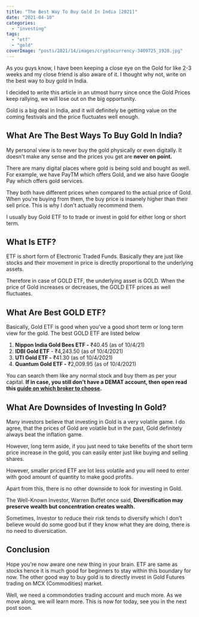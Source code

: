 ```yaml
---
title: "The Best Way To Buy Gold In India [2021]"
date: "2021-04-10"
categories: 
  - "investing"
tags: 
  - "etf"
  - "gold"
coverImage: "posts/2021/14/images/cryptocurrency-3409725_1920.jpg"
---
```


As you guys know, I have been keeping a close eye on the Gold for like 2-3 weeks and my close friend is also aware of it. I thought why not, write on the best way to buy gold in India.

I decided to write this article in an utmost hurry since once the Gold Prices keep rallying, we will lose out on the big opportunity.

Gold is a big deal in India, and it will definitely be getting value on the coming festivals and the price fluctuates well enough.

## What Are The Best Ways To Buy Gold In India?

My personal view is to never buy the gold physically or even digitally. It doesn't make any sense and the prices you get are **never on point.**

There are many digital places where gold is being sold and bought as well. For example, we have PayTM which offers Gold, and we also have Google Pay which offers gold services.

They both have different prices when compared to the actual price of Gold. When you're buying from them, the buy price is insanely higher than their sell price. This is why I don't actually recommend them.

I usually buy Gold ETF to to trade or invest in gold for either long or short term.

## What Is ETF?

ETF is short form of Electronic Traded Funds. Basically they are just like stocks and their movement in price is directly proportional to the underlying assets.

Therefore in case of GOLD ETF, the underlying asset is GOLD. When the price of Gold increases or decreases, the GOLD ETF prices as well fluctuates.

## What Are Best GOLD ETF?

Basically, Gold ETF is good when you've a good short term or long term view for the gold. The best GOLD ETF are listed below  

1. **Nippon India Gold Bees ETF -** ₹40.45 (as of 10/4/21)
2. **IDBI Gold ETF** - ₹4,243.50 (as of 10/4/2021)
3. **UTI Gold ETF -** ₹41.30 (as of 10/4/2021)
4. **Quantum Gold ETF -** ₹2,009.95 (as of 10/4/2021)

You can search them like any normal stock and buy them as per your capital. **If in case, you still don't have a DEMAT account, then open read this [guide on which broker to choose](https://sastaeinstein.com/upstox-vs-zerodha-the-stock-broker-battle/).**

## What Are Downsides of Investing In Gold?

Many investors believe that investing in Gold is a very volatile game. I do agree, that the prices of Gold are volatile but in the past, Gold definitely always beat the inflation game.

However, long term aside, if you just need to take benefits of the short term price increase in the gold, you can easily enter just like buying and selling shares.

However, smaller priced ETF are lot less volatile and you will need to enter with good amount of quantity to make good profits.

Apart from this, there is no other downside to look for investing in Gold.

The Well-Known Investor, Warren Buffet once said, **Diversification may preserve wealth but concentration creates wealth.**

Sometimes, Investor to reduce their risk tends to diversify which I don't believe would do some good but if they know what they are doing, there is no need to diversication.

## Conclusion

Hope you're now aware one new thing in your brain. ETF are same as stocks hence it is much good for beginners to stay within this boundary for now. The other good way to buy gold is to directly invest in Gold Futures trading on MCX (Commodities) market.

Well, we need a commondoties trading account and much more. As we move along, we will learn more. This is now for today, see you in the next post soon.
